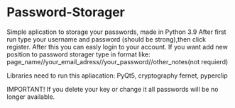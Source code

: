 # Password-Storager
Simple aplication to storage your passwords, made in Python 3.9
After first run type your username and password (should be strong),then click register.
After this you can easly login to your account. 
If you want add new position to password storager type in format like:
page_name//your_email_adress//your_password//other_notes(not requierd)

Libraries need to run this apliacation:
PyQt5,
cryptography fernet,
pyperclip

IMPORTANT!
If you delete your key or change it all passwords will be no longer available.
